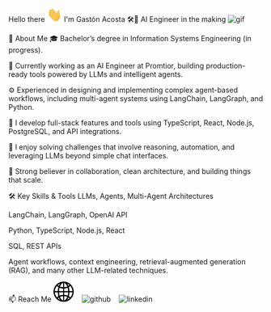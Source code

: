 Hello there <img src="https://github.com/jatin-pahuja/jatin-pahuja/blob/master/Hi.gif" width="30px"> I'm Gastón Acosta
🛠️🤖 AI Engineer in the making
<img src='https://images-wixmp-ed30a86b8c4ca887773594c2.wixmp.com/f/2c7e7e1f-d634-4e24-afa3-fef24571644a/dfbrm2e-e111d822-acae-460c-8e70-e4a13626b639.gif' alt='gif' width='250'>

🚀 About Me
🎓 Bachelor’s degree in Information Systems Engineering (in progress).

🤖 Currently working as an AI Engineer at Promtior, building production-ready tools powered by LLMs and intelligent agents.

⚙️ Experienced in designing and implementing complex agent-based workflows, including multi-agent systems using LangChain, LangGraph, and Python.

🔨 I develop full-stack features and tools using TypeScript, React, Node.js, PostgreSQL, and API integrations.

🧠 I enjoy solving challenges that involve reasoning, automation, and leveraging LLMs beyond simple chat interfaces.

👯 Strong believer in collaboration, clean architecture, and building things that scale.

🛠️ Key Skills & Tools
LLMs, Agents, Multi-Agent Architectures

LangChain, LangGraph, OpenAI API

Python, TypeScript, Node.js, React

SQL, REST APIs

Agent workflows, context engineering, retrieval-augmented generation (RAG), and many other LLM-related techniques.

📫 Reach Me
<img src='https://github.com/jatin-pahuja/jatin-pahuja/blob/master/globe.png' alt='website' height='40'>
  
<img src='https://cdn.jsdelivr.net/npm/simple-icons@3.0.1/icons/github.svg' alt='github' height='40'>
  
<img src='https://cdn.jsdelivr.net/npm/simple-icons@3.0.1/icons/linkedin.svg' alt='linkedin' height='40'>


